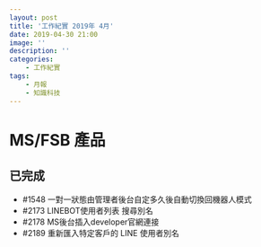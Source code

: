 ```yaml
---
layout: post
title: '工作紀實 2019年 4月'
date: 2019-04-30 21:00
image: ''
description: ''
categories:
    - 工作紀實
tags:
    - 月報
    - 知識科技
---
```


# MS/FSB 產品

## 已完成

* #1548 一對一狀態由管理者後台自定多久後自動切換回機器人模式 
* #2173 LINEBOT使用者列表 搜尋別名
* #2178 MS後台插入developer官網連接
* #2189 重新匯入特定客戶的 LINE 使用者別名
